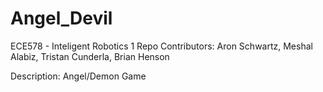 # Angel_Devil

ECE578 - Inteligent Robotics 1 Repo
Contributors: Aron Schwartz, Meshal Alabiz, Tristan Cunderla, Brian Henson

Description:  Angel/Demon Game

